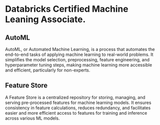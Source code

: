 # Databricks Certified Machine Leaning Associate.

## AutoML
AutoML, or Automated Machine Learning, is a process that automates the end-to-end tasks of applying machine learning to real-world problems.
It simplifies the model selection, preprocessing, feature engineering, and hyperparameter tuning steps, making machine learning more accessible and efficient, particularly for non-experts.

## Feature Store

A Feature Store is a centralized repository for storing, managing, and serving pre-processed features for machine learning models. 
It ensures consistency in feature calculations, reduces redundancy, and facilitates easier and more efficient access to features for training and inference across various ML models.